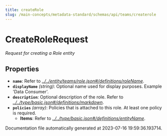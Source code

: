 ```yaml
---
title: createRole
slug: /main-concepts/metadata-standard/schemas/api/teams/createrole
---
```


# CreateRoleRequest

*Request for creating a Role entity*

## Properties

- **`name`**: Refer to *[../../entity/teams/role.json#/definitions/roleName](#/../entity/teams/role.json#/definitions/roleName)*.
- **`displayName`** *(string)*: Optional name used for display purposes. Example 'Data Consumer'.
- **`description`**: Optional description of the role. Refer to *[../../type/basic.json#/definitions/markdown](#/../type/basic.json#/definitions/markdown)*.
- **`policies`** *(array)*: Policies that is attached to this role. At least one policy is required.
  - **Items**: Refer to *[../../type/basic.json#/definitions/entityName](#/../type/basic.json#/definitions/entityName)*.


Documentation file automatically generated at 2023-07-16 19:59:36.193714.
